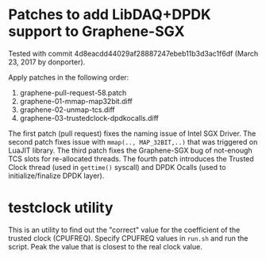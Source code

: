 # Patches to add LibDAQ+DPDK support to Graphene-SGX
Tested with commit 4d8eacdd44029af28887247ebeb11b3d3ac1f6df (March 23, 2017 by donporter).

Apply patches in the following order:
1. graphene-pull-request-58.patch
2. graphene-01-mmap-map32bit.diff
3. graphene-02-unmap-tcs.diff
4. graphene-03-trustedclock-dpdkocalls.diff

The first patch (pull request) fixes the naming issue of Intel SGX Driver.
The second patch fixes issue with `mmap(.., MAP_32BIT,..)` that was triggered on LuaJIT library.
The third patch fixes the Graphene-SGX bug of not-enough TCS slots for re-allocated threads.
The fourth patch introduces the Trusted Clock thread (used in `gettime()` syscall) and DPDK Ocalls (used to initialize/finalize DPDK layer).

# testclock utility
This is an utility to find out the "correct" value for the coefficient of the trusted clock (CPUFREQ).
Specify CPUFREQ values in `run.sh` and run the script. Peak the value that is closest to the real clock value.
